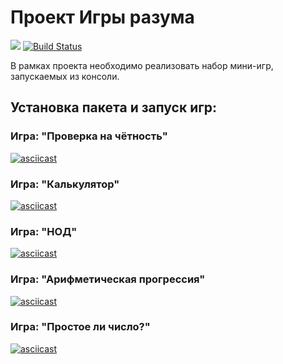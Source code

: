 # Проект Игры разума

<a href="https://codeclimate.com/github/codeclimate/codeclimate/maintainability"><img src="https://api.codeclimate.com/v1/badges/a99a88d28ad37a79dbf6/maintainability" /></a>
[![Build Status](https://travis-ci.org/travis-ci/travis-web.svg?branch=master)](https://travis-ci.org/travis-ci/travis-web)

В рамках проекта необходимо реализовать набор мини-игр, запускаемых из консоли.

## Установка пакета и запуск игр:

### Игра: "Проверка на чётность"
[![asciicast](https://asciinema.org/a/fsZZvikMCrhOK9EfqkCSvYp4Y.svg)](https://asciinema.org/a/fsZZvikMCrhOK9EfqkCSvYp4Y)

### Игра: "Калькулятор"
[![asciicast](https://asciinema.org/a/NY0ITwiwsv8s9H8JLsiotQnOV.svg)](https://asciinema.org/a/NY0ITwiwsv8s9H8JLsiotQnOV)

### Игра: "НОД"
[![asciicast](https://asciinema.org/a/R8Mmm8Qtw2uwJWLrFVolps7Fb.svg)](https://asciinema.org/a/R8Mmm8Qtw2uwJWLrFVolps7Fb)

### Игра: "Арифметическая прогрессия"
[![asciicast](https://asciinema.org/a/FwPqJyV3ZTLJYdKCNvmfeSu84.svg)](https://asciinema.org/a/FwPqJyV3ZTLJYdKCNvmfeSu84)

### Игра: "Простое ли число?"
[![asciicast](https://asciinema.org/a/9YBHVIUrgeaGba8Cg0aeIJZ0C.svg)](https://asciinema.org/a/9YBHVIUrgeaGba8Cg0aeIJZ0C)

